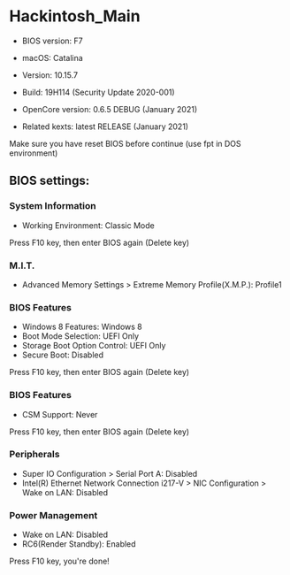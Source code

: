 # Hackintosh_Main

- BIOS version: F7

- macOS: Catalina

- Version: 10.15.7

- Build: 19H114 (Security Update 2020-001)

- OpenCore version: 0.6.5 DEBUG (January 2021)

- Related kexts: latest RELEASE (January 2021)

Make sure you have reset BIOS before continue (use fpt in DOS environment)

## BIOS settings:

### System Information
- Working Environment: Classic Mode

Press F10 key, then enter BIOS again (Delete key)

### M.I.T.
- Advanced Memory Settings > Extreme Memory Profile(X.M.P.): Profile1

### BIOS Features
- Windows 8 Features: Windows 8
- Boot Mode Selection: UEFI Only
- Storage Boot Option Control: UEFI Only
- Secure Boot: Disabled

Press F10 key, then enter BIOS again (Delete key)

### BIOS Features
- CSM Support: Never

Press F10 key, then enter BIOS again (Delete key)

### Peripherals
- Super IO Configuration > Serial Port A: Disabled
- Intel(R) Ethernet Network Connection i217-V > NIC Configuration > Wake on LAN: Disabled

### Power Management
- Wake on LAN: Disabled
- RC6(Render Standby): Enabled

Press F10 key, you're done!
